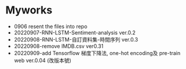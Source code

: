 # Myworks
- 0906 resent the files into repo
- 20220907-RNN-LSTM-Sentiment-analysis ver.0.2
- 20220908-RNN-LSTM-自訂資料集-時間序列 ver.0.3
- 20220908-remove IMDB.csv ver0.31
- 20220909-add Tensorflow 梯度下降法, one-hot encoding及 pre-train web ver.0.04 (改版本號)
